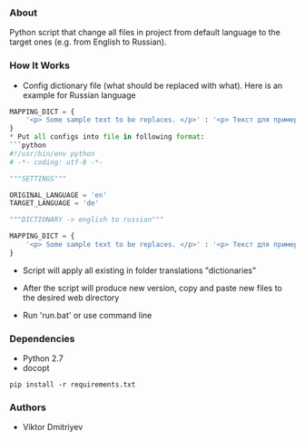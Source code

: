 ### About

Python script that change all files in project from default language to the target ones (e.g. from English to Russian).

### How It Works

* Config dictionary file (what should be replaced with what). Here is an example for Russian language

```python
MAPPING_DICT = {
    '<p> Some sample text to be replaces. </p>' : '<p> Текст для примера</p>'
}
* Put all configs into file in following format:
```python
#!/usr/bin/env python
# -*- coding: utf-8 -*-

"""SETTINGS"""

ORIGINAL_LANGUAGE = 'en'
TARGET_LANGUAGE = 'de'

"""DICTIONARY -> english to russian"""

MAPPING_DICT = {
    '<p> Some sample text to be replaces. </p>' : '<p> Текст для примера</p>'
}
```
* Script will apply all existing in folder translations "dictionaries"
* After the script will produce new version, copy and paste new files to the desired web directory

* Run 'run.bat' or use command line

### Dependencies

* Python 2.7
* docopt

```
pip install -r requirements.txt
```

### Authors

* Viktor Dmitriyev
